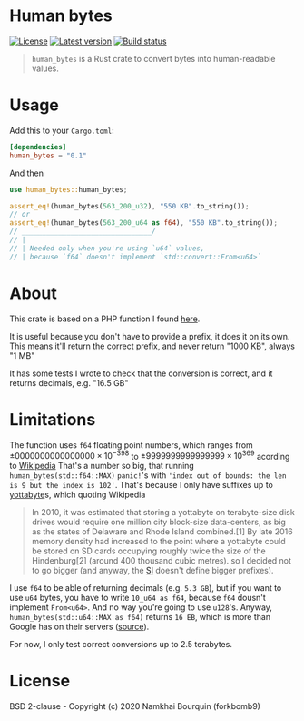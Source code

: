 # Human bytes
[![License](https://img.shields.io/crates/l/human_bytes?style=flat-square)](https://gitlab.com/forkbomb9/human_bytes-rs/-/blob/master/LICENSE)
[![Latest version](https://img.shields.io/crates/v/human_bytes?style=flat-square)](https://crates.io/crates/human_bytes)
[![Build status](https://img.shields.io/gitlab/pipeline/forkbomb9/human_bytes-rs?style=flat-square)]()

> `human_bytes` is a Rust crate to convert bytes into human-readable values.

# Usage

Add this to your `Cargo.toml`:

```toml
[dependencies]
human_bytes = "0.1"
```

And then
```rust
use human_bytes::human_bytes;

assert_eq!(human_bytes(563_200_u32), "550 KB".to_string());
// or
assert_eq!(human_bytes(563_200_u64 as f64), "550 KB".to_string());
// ________________________________/
// |
// | Needed only when you're using `u64` values,
// | because `f64` doesn't implement `std::convert::From<u64>`
```

# About
This crate is based on a PHP function I found [here](https://math.stackexchange.com/questions/247444/explain-convertion-algorithm-from-bytes-to-kb-mb-gb).

It is useful because you don't have to provide a prefix, it does it on its own.
This means it'll return the correct prefix, and never return "1000 KB", always "1 MB"

It has some tests I wrote to check that the conversion is correct, and it returns decimals, e.g. "16.5 GB"

# Limitations
The function uses `f64` floating point numbers,
which ranges from $`±0000000000000000×10^{−398}`$ to $`±9999999999999999×10^{369}`$ acording to [Wikipedia](https://en.wikipedia.org/wiki/Decimal64_floating-point_format)
That's a number so big, that running `human_bytes(std::f64::MAX)` `panic!`'s with `'index out of bounds: the len is 9 but the index is 102'`.
That's because I only have suffixes up to [yottabyte](https://en.wikipedia.org/wiki/Yottabyte)s, which quoting Wikipedia

> In 2010, it was estimated that storing a yottabyte on terabyte-size disk drives would require one million city block-size data-centers, as big as the states of Delaware and Rhode Island combined.[1] By late 2016 memory density had increased to the point where a yottabyte could be stored on SD cards occupying roughly twice the size of the Hindenburg[2] (around 400 thousand cubic metres).
so I decided not to go bigger (and anyway, the [SI](https://en.wikipedia.org/wiki/International_System_of_Units) doesn't define bigger prefixes).

I use `f64` to be able of returning decimals (e.g. `5.3 GB`), but if you want to use `u64` bytes, you have to write `10_u64 as f64`, because `f64` dousn't implement `From<u64>`.
And no way you're going to use `u128`'s. Anyway, `human_bytes(std::u64::MAX as f64)` returns `16 EB`, which is more than Google has on their servers ([source](https://en.wikipedia.org/wiki/Exabyte#Google)).

For now, I only test correct conversions up to 2.5 terabytes.

# License
BSD 2-clause - Copyright (c) 2020 Namkhai Bourquin (forkbomb9)
